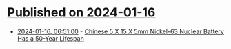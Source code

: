 # [Published on 2024-01-16](index.md)

* [2024-01-16, 06:51:00](https://soylentnews.org/article.pl?sid=24/01/15/1411255&from=rss) - [Chinese 5 X 15 X 5mm Nickel-63 Nuclear Battery Has a 50-Year Lifespan](https://soylentnews.org/article.pl?sid=24/01/15/1411255&from=rss)
